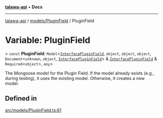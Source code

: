 [**talawa-api**](../../../README.md) • **Docs**

***

[talawa-api](../../../modules.md) / [models/PluginField](../README.md) / PluginField

# Variable: PluginField

\> `const` **PluginField**: `Model`\<[`InterfacePluginField`](../interfaces/InterfacePluginField.md), `object`, `object`, `object`, `Document`\<`unknown`, `object`, [`InterfacePluginField`](../interfaces/InterfacePluginField.md)\> & [`InterfacePluginField`](../interfaces/InterfacePluginField.md) & `Required`\<`object`\>, `any`\>

The Mongoose model for the Plugin Field.
If the model already exists (e.g., during testing), it uses the existing model.
Otherwise, it creates a new model.

## Defined in

[src/models/PluginField.ts:61](https://github.com/PalisadoesFoundation/talawa-api/blob/60937520d7a29ccf883a9c6a7c2d186bae92a81b/src/models/PluginField.ts#L61)

